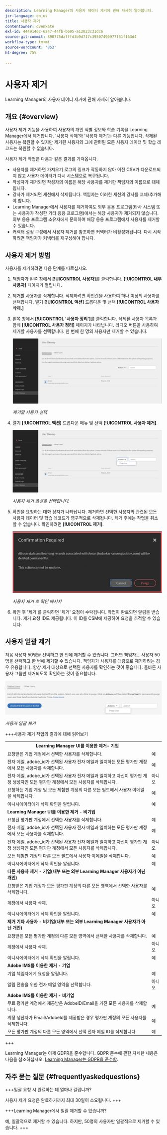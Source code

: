 ```yaml
---
description: Learning Manager의 사용자 데이터 제거에 관해 자세히 알아봅니다.
jcr-language: en_us
title: 사용자 제거
contentowner: dvenkate
exl-id: 4449146c-6247-44fb-b695-a12023c31dc6
source-git-commit: 890775dafffd3b9d717c39507490977f51f163d4
workflow-type: tm+mt
source-wordcount: '853'
ht-degree: 75%

---
```


# 사용자 제거

Learning Manager의 사용자 데이터 제거에 관해 자세히 알아봅니다.

## 개요 {#overview}

사용자 제거 기능을 사용하여 사용자의 개인 식별 정보와 학습 기록을 Learning Manager에서 제거합니다. &#39;사용자 삭제&#39;와 &#39;사용자 제거&#39;는 다른 기능입니다. 삭제된 사용자는 복원할 수 있지만 제거된 사용자와 그에 관련된 모든 사용자 데이터 및 학습 레코드는 복원할 수 없습니다.

사용자 제거 작업은 다음과 같은 결과를 가져옵니다.

* 사용자를 제거하면 가져오기 로그의 링크가 작동하지 않아 이전 CSV가 다운로드되지 않고 사용자 데이터가 다시 시스템으로 복구됩니다.
* 작성자가 제거되면 작성자의 이름은 해당 사용자를 제거한 책임자의 이름으로 대체됩니다.
* 강사가 제거되면 세션에서 삭제됩니다. 책임자는 이러한 세션의 강사를 교체/추가해야 합니다.
* Learning Manager에서 사용자를 제거하여도 외부 응용 프로그램(타사 시스템 또는 사용자가 작성한 기타 응용 프로그램)에서는 해당 사용자가 제거되지 않습니다. 외부 응용 프로그램 소유자에게 문의하여 해당 응용 프로그램에서 사용자를 제거할 수 있습니다.
* 커넥터 설정 구성에서 사용자 제거를 참조하면 커넥터가 비활성화됩니다. 다시 시작하려면 책임자가 커넥터를 재구성해야 합니다.

<!---### Manage users

In this training, you will learn how to assign and remove roles, send a welcome email, and delete and purge users. 

[![button](assets/launch-training-button.png)](https://learningmanager.adobe.com/app/learner?accountId=98632&sdid=4X3B8VJ2&mv=display&mv2=display#/course/7555586)

If you're unable to launch the training, write to <almacademy@adobe.com>.-->

## 사용자 제거 방법

사용자를 제거하려면 다음 단계를 따르십시오.

1. 책임자가 왼쪽 창에서 **[!UICONTROL 사용자]**&#x200B;를 클릭합니다. **[!UICONTROL 내부 사용자]** 페이지가 열립니다.
1. 제거할 사용자를 삭제합니다. 삭제하려면 확인란을 사용하여 하나 이상의 사용자를 선택합니다. 열기 **[!UICONTROL 액션]** 드롭다운 및 선택 **[!UICONTROL 사용자 삭제.]**
1. 왼쪽 창에서 **[!UICONTROL &#39;사용자 정리&#39;]**&#x200B;를 클릭합니다. 삭제된 사용자 목록과 함께 **[!UICONTROL 사용자 정리]** 페이지가 나타납니다. 라디오 버튼을 사용하여 제거할 사용자를 선택합니다. 한 번에 한 명의 사용자만 제거할 수 있습니다.

   ![](assets/purge-1.png)

   *제거할 사용자 선택*

1. 열기 **[!UICONTROL 액션]** 드롭다운 메뉴 및 선택 **[!UICONTROL 사용자 제거]**.

   ![](assets/purge-2.png)

   *사용자 제거 옵션을 선택합니다.*

1. 확인을 요청하는 대화 상자가 나타납니다. 제거하면 선택한 사용자와 관련된 모든 사용자 데이터 및 학습 레코드가 영구적으로 삭제됩니다. 제거 후에는 작업을 취소할 수 없습니다. 확인하려면 **[!UICONTROL 제거]**.

   ![](assets/purge-3.png)

   *사용자 제거 후 확인 메시지*

1. 확인 후 &#39;제거&#39;를 클릭하면 &#39;제거&#39; 요청이 수락됩니다. 작업이 완료되면 알림을 받습니다. 제거 요청 ID도 제공됩니다. 이 ID를 CSM에 제공하여 요청을 추적할 수 있습니다.

## 사용자 일괄 제거

처음 사용자 50명을 선택하고 한 번에 제거할 수 있습니다. 그러면 책임자는 사용자 50명을 선택하고 한 번에 제거할 수 있습니다. 책임자가 사용자를 대량으로 제거하려는 경우 유용합니다. 항상 제거 대상으로 선택된 사용자를 확인하는 것이 좋습니다. 올바른 사용자 그룹만 제거되도록 확인하는 것이 중요합니다.

![](assets/bulk-purge-users.png)

*사용자 일괄 제거*

+++사용자 제거 작업의 결과에 대해 읽어보기

<table>
 <tbody>
  <tr>
   <th><strong>Learning Manager UI를 이용한 제거- 기업</strong></th>
   <th> </th>
  </tr>
  <tr>
   <td>요청받은 기업 계정에서 선택한 사용자를 삭제합니다.<br></td>
   <td>예</td>
  </tr>
  <tr>
   <td>전자 메일, adobe_id가 선택된 사용자 전자 메일과 일치하는 모든 평가판 계정에서 모든 사용자를 삭제합니다.</td>
   <td>예</td>
  </tr>
  <tr>
   <td>전자 메일, adobe_id가 선택된 사용자 전자 메일과 일치하고 자신이 평가판 계정 생성자인 모든 평가판 계정에서 모든 사용자를 삭제합니다.</td>
   <td>아니오</td>
  </tr>
  <tr>
   <td>요청하는 기업 계정 및 모든 체험판 계정의 다른 모든 필드에서 사용자 이메일을 삭제합니다.</td>
   <td>예</td>
  </tr>
  <tr>
   <td>이니시에이터에게 삭제 확인을 알립니다.</td>
   <td>예</td>
  </tr>
  <tr>
   <td><strong>Learning Manager UI를 이용한 제거 - 비기업</strong></td>
   <td> </td>
  </tr>
  <tr>
   <td>요청된 평가판 계정에서 선택한 사용자를 삭제합니다.</td>
   <td>예</td>
  </tr>
  <tr>
   <td>전자 메일, adobe_id가 선택된 사용자 전자 메일과 일치하는 모든 평가판 계정에서 모든 사용자를 삭제합니다.</td>
   <td>예</td>
  </tr>
  <tr>
   <td>전자 메일, adobe_id가 선택된 사용자 전자 메일과 일치하고 자신이 평가판 계정 생성자인 모든 평가판 계정에서 모든 사용자를 삭제합니다.</td>
   <td>아니오</td>
  </tr>
  <tr>
   <td>모든 체험판 계정의 다른 모든 필드에서 사용자 이메일을 삭제합니다.</td>
   <td>예</td>
  </tr>
  <tr>
   <td>이니시에이터에게 삭제 확인을 알립니다.</td>
   <td>예</td>
  </tr>
  <tr>
   <td><strong>다른 사용자 제거 - 기업(내부 또는 외부 Learning Manager 사용자가 아닌 개인)</strong></td>
   <td> </td>
  </tr>
  <tr>
   <td>요청받은 기업 계정과 모든 평가판 계정의 다른 모든 영역에서 선택한 사용자를 삭제합니다.</td>
   <td>예</td>
  </tr>
  <tr>
   <td>계정에서 사용자 삭제.</td>
   <td>아니오</td>
  </tr>
  <tr>
   <td>이니시에이터에게 삭제 확인을 알립니다. </td>
   <td>예</td>
  </tr>
  <tr>
   <td><strong>제거</strong> <strong>기타 사용자 - 비기업(내부 또는 외부 Learning Manager 사용자가 아닌 개인)</strong></td>
   <td> </td>
  </tr>
  <tr>
   <td>요청받은 모든 평가판 계정의 다른 모든 영역에서 선택한 사용자를 삭제합니다.</td>
   <td>예</td>
  </tr>
  <tr>
   <td>계정에서 사용자 삭제.</td>
   <td>아니오</td>
  </tr>
  <tr>
   <td>이니시에이터에게 삭제 확인을 알립니다.</td>
   <td>예</td>
  </tr>
  <tr>
   <td><strong>Adobe IMS를 이용한 제거 - 기업</strong></td>
   <td> </td>
  </tr>
  <tr>
   <td>기업 책임자에게 요청을 알립니다.</td>
   <td>예</td>
  </tr>
  <tr>
   <td>알림 전송을 위한 전자 메일 영역을 선택합니다.</td>
   <td>아니오</td>
  </tr>
  <tr>
   <td><strong>Adobe IMS를 이용한 제거 - 비기업</strong></td>
   <td> </td>
  </tr>
  <tr>
   <td>무료 평가판 계정에서 제공받은 AdobeID/Email을 가진 모든 사용자를 삭제합니다.</td>
   <td>예</td>
  </tr>
  <tr>
   <td>계정 생산자가 Email/AdobeId를 제공받은 경우 평가판 계정의 모든 사용자를 삭제합니다.</td>
   <td>예</td>
  </tr>
  <tr>
   <td>모든 평가판 계정의 다른 모든 영역에서 선택 전자 메일 ID를 삭제합니다.</td>
   <td>예</td>
  </tr>
 </tbody>
</table>

+++

Learning Manager는 이제 GDPR을 준수합니다. GDPR 준수에 관한 자세한 내용은 다음을 참조하십시오.  [Learning Manager는 GDPR을 준수함](../../kb/prime-gdpr.md).

## 자주 묻는 질문 {#frequentlyaskedquestions}

+++일괄 요청 시 완료하는 데 얼마나 걸립니까?

사용자 제거 요청은 완료하기까지 최대 30일이 소요됩니다.
+++

+++Learning Manager에서 일괄 제거할 수 있습니까?

예, 일괄적으로 제거할 수 있습니다. 하지만, 50명의 사용자만 일괄적으로 제거할 수 있습니다.
+++
